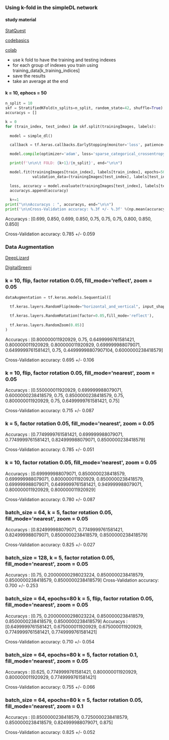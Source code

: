### Using k-fold in the simpleDL network

#### study material

[StatQuest](https://www.youtube.com/watch?v=fSytzGwwBVw&ab_channel=StatQuestwithJoshStarmer)

[codebasics](https://www.youtube.com/watch?v=gJo0uNL-5Qw&ab_channel=codebasics)

[colab](https://www.kaggle.com/code/robikscube/cross-validation-visualized-youtube-tutorial/notebook)

* use k fold to have the training and testing indexes
* for each group of indexes you train using training_data[k_training_indices]
* save the results
* take an average at the end

#### k = 10, ephocs = 50

```python
n_split = 10
skf = StratifiedKFold(n_splits=n_split, random_state=42, shuffle=True)
accuracys = []

k = 0
for (train_index, test_index) in skf.split(trainingImages, labels):
    
  model = simple_dl()

  callback = tf.keras.callbacks.EarlyStopping(monitor='loss', patience=5)

  model.compile(optimizer='adam', loss='sparse_categorical_crossentropy', metrics=['accuracy'])

  print(f'\n\n\t FOLD: {k+1}/{n_split}', end="\n\n")

  model.fit(trainingImages[train_index], labels[train_index], epochs=50, \
            validation_data=(trainingImages[test_index], labels[test_index]), callbacks=[callback])

  loss, accuracy = model.evaluate(trainingImages[test_index], labels[test_index])
  accuracys.append(accuracy)
    
  k+=1
print("\n\nAccuracys : ", accuracys, end="\n\n")
print('\n\nCross-Validation accuracy: %.3f +/- %.3f' %(np.mean(accuracys), np.std(accuracys)))

```

Accuracys :  [0.699, 0.850, 0.699, 0.850, 0.75, 0.75, 0.75, 0.800, 0.850, 0.850]

Cross-Validation accuracy: 0.785 +/- 0.059

### Data Augmentation

[DeepLizard](https://www.youtube.com/watch?v=WSvpLUietIM&ab_channel=deeplizard)

[DigitalSreeni](https://www.youtube.com/watch?v=ccdssX4rIh8&ab_channel=DigitalSreeni)

### k = 10, flip, factor rotation 0.05, fill_mode='reflect', zoom = 0.05
```python
dataAugmentation = tf.keras.models.Sequential([
    
  tf.keras.layers.RandomFlip(mode="horizontal_and_vertical", input_shape=(size,size,1)),

  tf.keras.layers.RandomRotation(factor=0.05,fill_mode='reflect'),
  
  tf.keras.layers.RandomZoom(0.05)]
)
```
Accuracys :  [0.800000011920929, 0.75, 0.6499999761581421, 0.800000011920929, 0.800000011920929, 0.699999988079071, 0.6499999761581421, 0.75, 0.44999998807907104, 0.6000000238418579]

Cross-Validation accuracy: 0.695 +/- 0.106

### k = 10, flip, factor rotation 0.05, fill_mode='nearest', zoom = 0.05

Accuracys :  [0.550000011920929, 0.699999988079071, 0.6000000238418579, 0.75, 0.8500000238418579, 0.75, 0.800000011920929, 0.75, 0.6499999761581421, 0.75]

Cross-Validation accuracy: 0.715 +/- 0.087

### k = 5, factor rotation 0.05, fill_mode='nearest', zoom = 0.05

Accuracys :  [0.7749999761581421, 0.699999988079071, 0.7749999761581421, 0.824999988079071, 0.8500000238418579]

Cross-Validation accuracy: 0.785 +/- 0.051

### k = 10, factor rotation 0.05, fill_mode='nearest', zoom = 0.05

Accuracys :  [0.699999988079071, 0.8500000238418579, 0.699999988079071, 0.800000011920929, 0.8500000238418579, 0.699999988079071, 0.6499999761581421, 0.949999988079071, 0.800000011920929, 0.800000011920929]

Cross-Validation accuracy: 0.780 +/- 0.087

### batch_size = 64, k = 5, factor rotation 0.05, fill_mode='nearest', zoom = 0.05

Accuracys :  [0.824999988079071, 0.7749999761581421, 0.824999988079071, 0.8500000238418579, 0.8500000238418579]

Cross-Validation accuracy: 0.825 +/- 0.027

### batch_size = 128, k = 5, factor rotation 0.05, fill_mode='nearest', zoom = 0.05

Accuracys :  [0.75, 0.20000000298023224, 0.8500000238418579, 0.8500000238418579, 0.8500000238418579]
Cross-Validation accuracy: 0.700 +/- 0.253

### batch_size = 64, epochs=80 k = 5, flip, factor rotation 0.05, fill_mode='nearest', zoom = 0.05

Accuracys :  [0.75, 0.20000000298023224, 0.8500000238418579, 0.8500000238418579, 0.8500000238418579]
Accuracys :  [0.6499999761581421, 0.675000011920929, 0.675000011920929, 0.7749999761581421, 0.7749999761581421]

Cross-Validation accuracy: 0.710 +/- 0.054


### batch_size = 64, epochs=80 k = 5, factor rotation 0.1, fill_mode='nearest', zoom = 0.05

Accuracys :  [0.625, 0.7749999761581421, 0.800000011920929, 0.800000011920929, 0.7749999761581421]

Cross-Validation accuracy: 0.755 +/- 0.066

### batch_size = 64, epochs=80 k = 5, factor rotation 0.05, fill_mode='nearest', zoom = 0.1

Accuracys :  [0.8500000238418579, 0.7250000238418579, 0.8500000238418579, 0.824999988079071, 0.875]

Cross-Validation accuracy: 0.825 +/- 0.052
